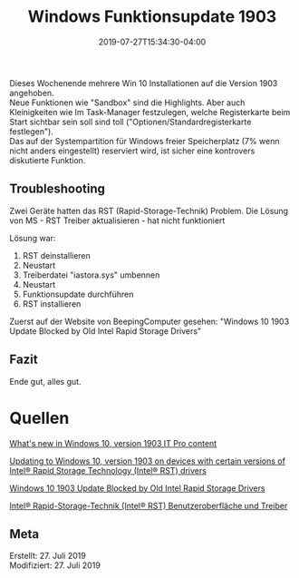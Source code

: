 ﻿---
title: "Windows Funktionsupdate 1903"
date: 2019-07-27T15:34:30-04:00
categories:
  - Windows
tags:
  - Betriebssytem
  - Updatepdate
---

Dieses Wochenende  mehrere Win 10 Installationen auf die Version 1903 angehoben.  
Neue Funktionen wie "Sandbox" sind die Highlights. Aber auch Kleinigkeiten wie Im Task-Manager festzulegen, welche Registerkarte beim Start sichtbar sein soll sind toll ("Optionen/Standardregisterkarte festlegen").  
Das auf der Systempartition für Windows freier Speicherplatz (7% wenn nicht anders eingestellt) reserviert wird, ist sicher eine kontrovers diskutierte Funktion.

## Troubleshooting 

Zwei Geräte hatten das RST (Rapid-Storage-Technik) Problem. Die Lösung von MS - RST Treiber aktualisieren - hat nicht funktioniert

Lösung war:  
1. RST deinstallieren
2. Neustart
3. Treiberdatei "iastora.sys" umbennen  
4.  Neustart
5. Funktionsupdate durchführen  
6. RST installieren

Zuerst auf der Website von BeepingComputer gesehen: "Windows 10 1903 Update Blocked by Old Intel Rapid Storage Drivers"


## Fazit

Ende gut, alles gut.

# Quellen  

[What's new in Windows 10, version 1903 IT Pro content](https://docs.microsoft.com/en-us/windows/whats-new/whats-new-windows-10-version-1903)  

[Updating to Windows 10, version 1903 on devices with certain versions of Intel® Rapid Storage Technology (Intel® RST) drivers](https://support.microsoft.com/de-ch/help/4514156/updating-to-windows-10-version-1903-on-devices-with-certain-versions-o)  

[Windows 10 1903 Update Blocked by Old Intel Rapid Storage Drivers](https://www.bleepingcomputer.com/news/microsoft/windows-10-1903-update-blocked-by-old-intel-rapid-storage-drivers/)  

[Intel® Rapid-Storage-Technik (Intel® RST) Benutzeroberfläche und Treiber ](https://downloadcenter.intel.com/de/download/28966/Intel-Rapid-Storage-Technik-Intel-RST-Benutzeroberfl-che-und-Treiber?product=55005)  

## Meta

Erstellt:		27. Juli 2019  
Modifiziert:	27. Juli 2019
